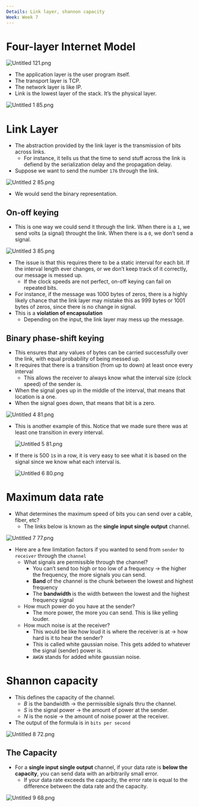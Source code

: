 ```yaml
---
Details: Link layer, shannon capacity
Week: Week 7
---
```

# Four-layer Internet Model

![Untitled 121.png](attachments/Untitled%20121.png)

- The application layer is the user program itself.
- The transport layer is TCP.
- The network layer is like IP.
- Link is the lowest layer of the stack. It’s the physical layer.

![Untitled 1 85.png](attachments/Untitled%201%2085.png)

# Link Layer

- The abstraction provided by the link layer is the transmission of bits across links.
    - For instance, it tells us that the time to send stuff across the link is defiend by the serialization delay and the propagation delay.
- Suppose we want to send the number `176` through the link.

![Untitled 2 85.png](attachments/Untitled%202%2085.png)

- We would send the binary representation.

## On-off keying

- This is one way we could send it through the link. When there is a `1`, we send volts (a signal) throught the link. When there is a `0`, we don’t send a signal.

![Untitled 3 85.png](attachments/Untitled%203%2085.png)

- The issue is that this requires there to be a static interval for each bit. If the interval length ever changes, or we don’t keep track of it correctly, our message is messed up.
    - If the clock speeds are not perfect, on-off keying can fail on repeated bits.
- For instance, if the message was 1000 bytes of zeros, there is a highly likely chance that the link layer may mistake this as 999 bytes or 1001 bytes of zeros, since there is no change in signal.
- This is a **violation of encapsulation**
    - Depending on the input, the link layer may mess up the message.

## Binary phase-shift keying

- This ensures that any values of bytes can be carried successfully over the link, with equal probability of being messed up.
- It requires that there is a transition (from up to down) at least once every interval
    - This allows the receiver to always know what the interval size (clock speed) of the sender is.
- When the signal goes up in the middle of the interval, that means that location is a one.
- When the signal goes down, that means that bit is a zero.

![Untitled 4 81.png](attachments/Untitled%204%2081.png)

- This is another example of this. Notice that we made sure there was at least one transition in every interval.
    
    ![Untitled 5 81.png](attachments/Untitled%205%2081.png)
    
- If there is 500 `1`s in a row, it is very easy to see what it is based on the signal since we know what each interval is.
    
    ![Untitled 6 80.png](attachments/Untitled%206%2080.png)
    

# Maximum data rate

- What determines the maximum speed of bits you can send over a cable, fiber, etc?
    - The links below is known as the **single input single output** channel.

![Untitled 7 77.png](attachments/Untitled%207%2077.png)

- Here are a few limitation factors if you wanted to send from `sender` to `receiver` through the `channel`
    - What signals are permissible through the channel?
        - You can’t send too high or too low of a frequency → the higher the frequency, the more signals you can send.
        - **Band** of the channel is the chunk between the lowest and highest frequency
        - The **bandwidth** is the width between the lowest and the highest frequency signal
    - How much power do you have at the sender?
        - The more power, the more you can send. This is like yelling louder.
    - How much noise is at the receiver?
        - This would be like how loud it is where the receiver is at → how hard is it to hear the sender?
        - This is called white gaussian noise. This gets added to whatever the signal (sender) power is.
        - `AWGN` stands for added white gaussian noise.

# Shannon capacity

- This defines the capacity of the channel.
    - $B$﻿ is the bandwidth → the permissible signals thru the channel.
    - $S$﻿ is the signal power → the amount of power at the sender.
    - $N$﻿ is the nosie → the amount of noise power at the receiver.
- The output of the formula is in `bits per second`

![Untitled 8 72.png](attachments/Untitled%208%2072.png)

## The Capacity

- For a **single input single output** channel, if your data rate is **below the capacity**, you can send data with an arbitrarily small error.
    - If your data rate exceeds the capacity, the error rate is equal to the difference between the data rate and the capacity.

![Untitled 9 68.png](attachments/Untitled%209%2068.png)